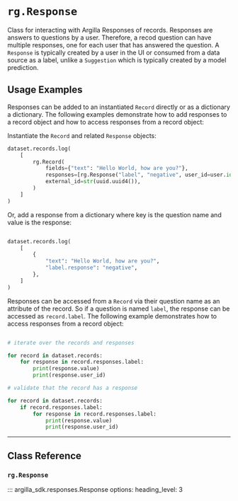 # `rg.Response`

Class for interacting with Argilla Responses of records. Responses are answers to questions by a user. Therefore, a recod question can have multiple responses, one for each user that has answered the question. A `Response` is typically created by a user in the UI or consumed from a data source as a label, unlike a `Suggestion` which is typically created by a model prediction.

## Usage Examples

Responses can be added to an instantiated `Record` directly or as a dictionary a dictionary. The following examples demonstrate how to add responses to a record object and how to access responses from a record object:

Instantiate the `Record` and related `Response` objects:

```python
dataset.records.log(
    [
        rg.Record(
            fields={"text": "Hello World, how are you?"},
            responses=[rg.Response("label", "negative", user_id=user.id)],
            external_id=str(uuid.uuid4()),
        )
    ]
)
```

Or, add a response from a dictionary where key is the question name and value is the response:

```python

dataset.records.log(
    [
        {
            "text": "Hello World, how are you?",
            "label.response": "negative",
        },
    ]
)
```

Responses can be accessed from a `Record` via their question name as an attribute of the record. So if a question is named `label`, the response can be accessed as `record.label`. The following example demonstrates how to access responses from a record object:

```python

# iterate over the records and responses

for record in dataset.records:
    for response in record.responses.label:
        print(response.value)
        print(response.user_id)

# validate that the record has a response

for record in dataset.records:
    if record.responses.label:
        for response in record.responses.label:
            print(response.value)
            print(response.user_id)

```

---

## Class Reference

### `rg.Response`

::: argilla_sdk.responses.Response
    options: 
        heading_level: 3